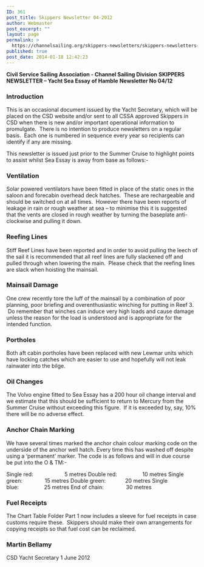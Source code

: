 ```yaml
---
ID: 361
post_title: Skippers Newsletter 04-2012
author: Webmaster
post_excerpt: ""
layout: page
permalink: >
  https://channelsailing.org/skippers-newsletters/skippers-newsletters-archive-for-2010-to-2014/skippers-newsletter-04-2012/
published: true
post_date: 2014-01-18 12:42:23
---
```

<b>Civil Service Sailing Association - Channel Sailing Division</b>
<b>SKIPPERS NEWSLETTER – Yacht Sea Essay of Hamble</b>
<b>Newsletter No 04/12</b>
<h3><b>Introduction</b></h3>
This is an occasional document issued by the Yacht Secretary, which will be placed on the CSD website and/or sent to all CSSA approved Skippers in CSD when there is new and/or important operational information to promulgate.  There is no intention to produce newsletters on a regular basis.  Each one is numbered in sequence every year so recipients can identify if any are missing.

This newsletter is issued just prior to the Summer Cruise to highlight points to assist whilst Sea Essay is away from base as follows:-
<h3><b>Ventilation</b></h3>
Solar powered ventilators have been fitted in place of the static ones in the saloon and forecabin overhead deck hatches.  These are rechargeable and should be switched on at all times.  However there have been reports of leakage in rain or rough weather at sea – to minimise this it is suggested that the vents are closed in rough weather by turning the baseplate anti-clockwise and pulling it down.
<h3><b>Reefing Lines</b></h3>
Stiff Reef Lines have been reported and in order to avoid pulling the leech of the sail it is recommended that all reef lines are fully slackened off and pulled through when lowering the main.  Please check that the reefing lines are slack when hoisting the mainsail.
<h3><b>Mainsail Damage</b></h3>
One crew recently tore the luff of the mainsail by a combination of poor planning, poor briefing and overenthusiastic winching for putting in Reef 3.  Do remember that winches can induce very high loads and cause damage unless the reason for the load is understood and is appropriate for the intended function.
<h3><b>Portholes</b></h3>
Both aft cabin portholes have been replaced with new Lewmar units which have locking catches which are easier to use and hopefully will not leak rainwater into the bilge.
<h3><b>Oil Changes</b></h3>
The Volvo engine fitted to Sea Essay has a 200 hour oil change interval and we estimate that this should be sufficient to return to Mercury from the Summer Cruise without exceeding this figure.  If it is exceeded by, say, 10% there will be no adverse effect.
<h3><b>Anchor Chain Marking</b></h3>
We have several times marked the anchor chain colour marking code on the underside of the anchor well hatch. Every time this has washed off despite using a ‘permanent’ marker. The code is as follows and will in due course be put into the O &amp; TM:-

Single red:                     5 metres
Double red:                 10 metres
Single green:               15 metres
Double green:             20 metres
Single blue:                 25 metres
End of chain:               30 metres
<h3><b>Fuel Receipts</b></h3>
The Chart Table Folder Part 1 now includes a sleeve for fuel receipts in case customs require these.  Skippers should make their own arrangements for copying receipts so that fuel cost can be reclaimed.
<h3><b>Martin Bellamy</b></h3>
CSD Yacht Secretary
1 June 2012